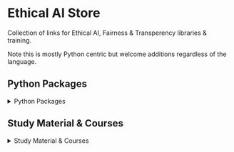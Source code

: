 # Ethical AI Store
Collection of links for Ethical AI, Fairness & Transperency libraries & training.

Note this is mostly Python centric but welcome additions regardless of the language.

## Python Packages

<details>
  <summary>Python Packages</summary>
  





**Deon**
- **Summary**: An ethics checklist for data scientists
- **Repo**: https://github.com/drivendataorg/deon
- **Docs**: https://deon.drivendata.org/

**Alibi**
- **Summary**: Alibi is an open source Python library aimed at machine learning model inspection and interpretation
- **Repo**: https://github.com/SeldonIO/alibi
- **Docs**: https://**Docs**.seldon.io/projects/alibi/en/stable


**AI Fairness 360**
- **Summary**: The AI Fairness 360 toolkit is an extensible open-source library containg techniques developed by the research community to help detect and mitigate bias in machine learning models throughout the AI application lifecycle.
- **Repo**: https://github.com/Trusted-AI/AIF360
- **Docs**: https://aif360.mybluemix.net/


**AI Explainability 360**
- **Summary**: The AI Explainability 360 toolkit is an open-source library that supports interpretability and explainability of datasets and machine learning models
- **Repo**: https://github.com/Trusted-AI/AIX360
- **Docs**: http://aix360.mybluemix.net/


**Interpret**
- **Summary**: InterpretML is an open-source package that incorporates state-of-the-art machine learning interpretability techniques under one roof.
- **Repo**: https://github.com/interpretml/interpret
- **Docs**: N/A


**Fairlean**
- **Summary**: Fairlearn is a Python package that empowers developers of artificial intelligence (AI) systems to assess their system's fairness and mitigate any observed unfairness issues
- **Repo**: https://github.com/fairlearn/fairlearn
- **Docs**: https://fairlearn.github.io/master/index.html


**Fairness Indicators**
- **Summary**: Fairness Indicators is designed to support teams in evaluating, improving, and comparing models for fairness concerns in partnership with the broader Tensorflow toolkit.
- **Repo**: https://github.com/tensorflow/fairness-indicators
- **Docs**: https://www.tensorflow.org/tfx/guide/fairness_indicators


**FAT Forensics**
- **Summary**: FAT Forensics is a Python toolkit for evaluating Fairness, Accountability and Transparency of Artificial Intelligence systems
- **Repo**: https://github.com/fat-forensics/fat-forensics
- **Docs**: https://fat-forensics.org/


**Anchor**
- **Summary**: An anchor explanation is a rule that sufficiently “anchors” the prediction locally – such that changes to the rest of the feature values of the instance do not matter. In other words, for instances on which the anchor holds, the prediction is (almost) always the same
- **Repo**: https://github.com/marcotcr/anchor
- **Paper**: https://homes.cs.washington.edu/~marcotcr/aaai18.pdf


**PyCEbox**
- **Summary**: A Python implementation of individual conditional expecation plots inspired by R's [ICEbox](https://cran.r-project.org/web/packages/ICEbox/index.html)
- **Repo**: https://github.com/AustinRochford/PyCEbox
- **Docs**: http://austinrochford.github.io/PyCEbox/docs/


**What-If Tool**
- **Summary**: The What-If Tool (WIT) provides an easy-to-use interface for expanding understanding of a black-box classification or regression ML model
- **Repo**: https://github.com/pair-code/what-if-tool
- **Docs**: https://pair-code.github.io/what-if-tool/


**LIME**
- **Summary**: This project is about explaining what machine learning classifiers (or models) are doing
- **Repo**: https://github.com/marcotcr/lime
- **Paper**: https://arxiv.org/abs/1602.04938


**SHAP**
- **Summary**: SHAP (SHapley Additive exPlanations) is a game theoretic approach to explain the output of any machine learning model
- **Repo**: https://github.com/slundberg/shap


**Yellowbrick**
- **Summary**: Yellowbrick extends the Scikit-Learn API to make model selection and hyperparameter tuning easier. Under the hood, it’s using Matplotlib.
- **Repo**: https://github.com/DistrictDataLabs/yellowbrick
- **Docs**: https://www.scikit-yb.org/en/latest/


**Tensorflow Fairness Indicators**
- **Summary**: Fairness Indicators is designed to support teams in evaluating, improving, and comparing models for fairness concerns in partnership with the broader Tensorflow toolkit.
- **Repo**: https://github.com/tensorflow/fairness-indicators
- **Docs**: https://www.tensorflow.org/responsible_ai


**PyCM**
- **Summary**: PyCM is a multi-class confusion matrix library written in Python that supports both input data vectors and direct matrix, and a proper tool for post-classification model evaluation that supports most classes and overall statistics parameters.
- **Repo**: https://github.com/sepandhaghighi/pycm
- **Docs**: https://www.pycm.ir/


**ELI5**
- **Summary**: A library for debugging/inspecting machine learning classifiers and explaining their predictions
- **Repo**: https://github.com/TeamHG-Memex/eli5
- **Docs**: http://eli5.readthedocs.io/


**Skater**
- **Summary**: Skater is a unified framework to enable Model Interpretation for all forms of model to help one build an Interpretable machine learning system often needed for real world use-cases
- **Repo**: https://github.com/oracle/Skater
- **Docs**: https://oracle.github.io/Skater/index.html


**Black Box Auditing**
- **Summary**: This repository contains a sample implementation of Gradient Feature Auditing (GFA) meant to be generalizable to most datasets.
- **Repo**: https://github.com/algofairness/BlackBoxAuditing
- **Paper**: https://arxiv.org/abs/1412.3756


**Fairness Comparison**
- **Summary**: A comparative study of fairness-enhancing interventions in machine learning. This repository is meant to facilitate the benchmarking of fairness aware machine learning algorithms.
- **Repo**: https://github.com/algofairness/fairness-comparison
- **Paper**: https://arxiv.org/abs/1802.04422


**FairTest**
- **Summary**: FairTest enables developers or auditing entities to discover and test for unwarranted associations between an algorithm's outputs and certain user subpopulations identified by protected features.
- **Repo**: https://github.com/columbia/fairtest
- **Docs**: *N/A*


**FairML**
- **Summary**: FairML is a python toolbox auditing the machine learning models for bias.
- **Repo**: https://github.com/adebayoj/fairml
- **Docs**: *N/A*


**Shapash**
- **Summary**: Shapash is a Python library which aims to make machine learning interpretable and understandable to everyone.
- **Repo**: https://github.com/MAIF/shapash
- **Docs**: https://shapash.readthedocs.io/en/latest/

</details>


## Study Material & Courses

<details>
  <summary>Study Material & Courses</summary>
  

**Fair ML Book**
- **Summary**: This book gives a perspective on machine learning that treats fairness as a central concern rather than an afterthought. We’ll review the practice of machine learning in a way that highlights ethical challenges. We’ll then discuss approaches to mitigate these problems.
- **Type**: E-Book
- **URL**: https://fairmlbook.org/


**Dealing with Bias and Fairness in Building Data Science/ML/AI Systems**
- **Summary**: Tackling issues of bias and fairness when building and deploying machine learning and data science systems has received increased attention from the research community in recent years, yet most of the research has focused on theoretical aspects with a very limited set of application areas and data sets. 
- **Type**: Tutorial
- **URL**: https://dssg.github.io/fairness_tutorial/


**Practical Data Ethics**
- **Summary**: In this course, we will focus on topics that are both urgent and practical. In keeping with my teaching philosophy, we will begin with two active, real-world areas (disinformation and bias) to provide context and motivation, before stepping back in Lesson 3 to dig into foundations of data ethics and practical tools. From there we will move on to additional subject areas: privacy & surveillance, the role of the Silicon Valley ecosystem (including metrics, venture growth, & hypergrowth), and algorithmic colonialism.
- **Type**: Course
- **URL**: https://ethics.fast.ai/


</details>
